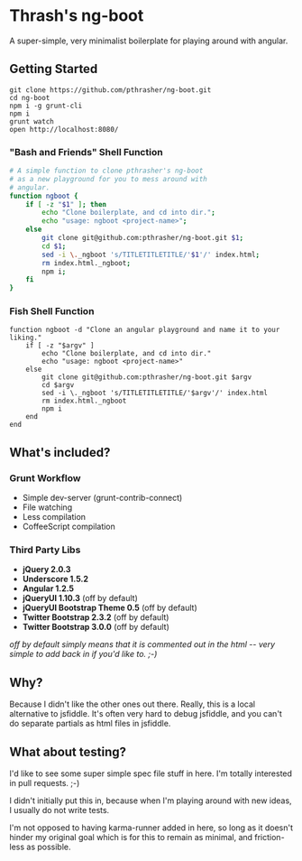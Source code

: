 Thrash's ng-boot
================


A super-simple, very minimalist boilerplate for playing around with angular.


Getting Started
---------------


```
git clone https://github.com/pthrasher/ng-boot.git
cd ng-boot
npm i -g grunt-cli
npm i
grunt watch
open http://localhost:8080/
```

### "Bash and Friends" Shell Function

```sh
# A simple function to clone pthrasher's ng-boot
# as a new playground for you to mess around with
# angular.
function ngboot {
    if [ -z "$1" ]; then
        echo "Clone boilerplate, and cd into dir.";
        echo "usage: ngboot <project-name>";
    else
        git clone git@github.com:pthrasher/ng-boot.git $1;
        cd $1;
        sed -i \._ngboot 's/TITLETITLETITLE/'$1'/' index.html;
        rm index.html._ngboot;
        npm i;
    fi
}
```


### Fish Shell Function

```fish
function ngboot -d "Clone an angular playground and name it to your liking."
    if [ -z "$argv" ]
        echo "Clone boilerplate, and cd into dir."
        echo "usage: ngboot <project-name>"
    else
        git clone git@github.com:pthrasher/ng-boot.git $argv
        cd $argv
        sed -i \._ngboot 's/TITLETITLETITLE/'$argv'/' index.html
        rm index.html._ngboot
        npm i
    end
end
```


What's included?
----------------

### Grunt Workflow


* Simple dev-server (grunt-contrib-connect)
* File watching
* Less compilation
* CoffeeScript compilation


### Third Party Libs


* **jQuery 2.0.3**
* **Underscore 1.5.2**
* **Angular 1.2.5**
* **jQueryUI 1.10.3** (off by default)
* **jQueryUI Bootstrap Theme 0.5** (off by default)
* **Twitter Bootstrap 2.3.2** (off by default)
* **Twitter Bootstrap 3.0.0** (off by default)


*off by default simply means that it is commented out in the html -- very
simple to add back in if you'd like to. ;-)*


Why?
----


Because I didn't like the other ones out there. Really, this is a local
alternative to jsfiddle. It's often very hard to debug jsfiddle, and you can't
do separate partials as html files in jsfiddle.


What about testing?
-------------------

I'd like to see some super simple spec file stuff in here. I'm totally
interested in pull requests. ;-)

I didn't initially put this in, because when I'm playing around
with new ideas, I usually do not write tests.

I'm not opposed to having karma-runner added in here, so long as it doesn't
hinder my original goal which is for this to remain as minimal, and
friction-less as possible.

